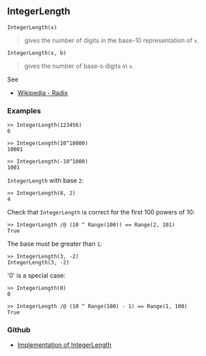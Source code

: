 ## IntegerLength

```
IntegerLength(x)
```

> gives the number of digits in the base-10 representation of `x`.

```
IntegerLength(x, b)
```

> gives the number of base-`b` digits in `x`.

See
* [Wikipedia - Radix](https://en.wikipedia.org/wiki/Radix)

### Examples

```
>> IntegerLength(123456)
6
 
>> IntegerLength(10^10000)
10001
 
>> IntegerLength(-10^1000)
1001
```

`IntegerLength` with base `2`:

```
>> IntegerLength(8, 2)
4
```

Check that `IntegerLength` is correct for the first 100 powers of 10:

```
>> IntegerLength /@ (10 ^ Range(100)) == Range(2, 101)
True
```

The base must be greater than `1`:

```
>> IntegerLength(3, -2)
IntegerLength(3, -2)
```
 
'0' is a special case:

```
>> IntegerLength(0)
0
 
>> IntegerLength /@ (10 ^ Range(100) - 1) == Range(1, 100)
True
```

### Github

* [Implementation of IntegerLength](https://github.com/axkr/symja_android_library/blob/master/symja_android_library/matheclipse-core/src/main/java/org/matheclipse/core/builtin/IntegerFunctions.java#L875) 

